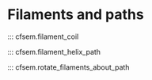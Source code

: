 # Filaments and paths

::: cfsem.filament_coil

::: cfsem.filament_helix_path

::: cfsem.rotate_filaments_about_path
